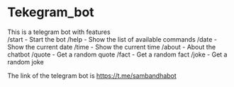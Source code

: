 # Tekegram_bot
This is a telegram bot with features   
/start - Start the bot
/help - Show the list of available commands
/date - Show the current date
/time - Show the current time
/about - About the chatbot
/quote - Get a random quote
/fact - Get a random fact
/joke - Get a random joke

The link of the telegram bot is https://t.me/sambandhabot

